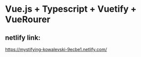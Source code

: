 # Vue.js + Typescript + Vuetify + VueRourer

## netlify link:

https://mystifying-kowalevski-9ecbe1.netlify.com/
